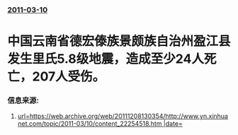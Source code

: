 ### [2011-03-10](/news/2011/03/10/index.md)

##### 
# 中国云南省德宏傣族景颇族自治州盈江县发生里氏5.8级地震，造成至少24人死亡，207人受伤。 




### 信息来源:

1. [url=https://web.archive.org/web/20111208130354/http://www.yn.xinhuanet.com/topic/2011-03/10/content_22254518.htm |date= ](http://www.yn.xinhuanet.com/topic/2011-03/10/content_22254518.htm)

